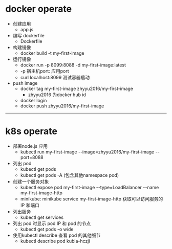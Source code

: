 # docker operate
- 创建应用
  - app.js
- 编写 dockerfile
  - Dockerfile
- 构建镜像
  - docker build -t my-first-image
- 运行镜像
  - docker run -p 8099:8088 -d my-first-image:latest
  - -p 宿主机port: 应用port
  - curl localhost:8099 测试容器启动
- push image
  - docker tag my-first-image zhyyu2016/my-first-image
      - zhyyu2016 为docker hub id
  - docker login
  - docker push zhyyu2016/my-first-image


-----
# k8s operate
- 部署node.js 应用
  - kubectl run my-first-image --image=zhyyu2016/my-first-image --port=8088
- 列出 pod
  - kubectl get pods
  - kubectl get pods -A (包含其他namespace pod)
- 创建一个服务对象
  - kubectl expose pod my-first-image --type=LoadBalancer --name my-first-image-http
  - minikube: minikube service my-first-image-http 获取可以访问服务的 IP 和端口
- 列出服务
  - kubectl get services
- 列出 pod 时显示 pod IP 和 pod 的节点
  - kubectl get pods -o wide
- 使用kubectl describe 查看 pod 的其他细节
  - kubectl describe pod kubia-hczji
